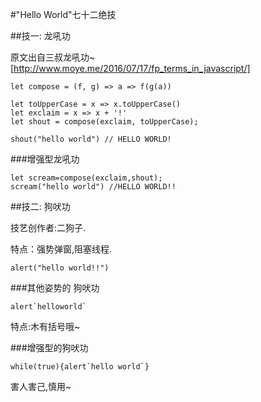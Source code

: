 #"Hello World"七十二绝技

##技一: 龙吼功

原文出自三叔龙吼功~ [http://www.moye.me/2016/07/17/fp_terms_in_javascript/]
```
let compose = (f, g) => a => f(g(a))
 
let toUpperCase = x => x.toUpperCase()
let exclaim = x => x + '!'
let shout = compose(exclaim, toUpperCase);
 
shout("hello world") // HELLO WORLD!

```
###增强型龙吼功
```
let scream=compose(exclaim,shout);
scream("hello world") //HELLO WORLD!!
```

##技二: 狗吠功

技艺创作者:二狗子. 

特点：强势弹窗,阻塞线程.
```
alert("hello world!!")

```
###其他姿势的 狗吠功
```
alert`helloworld`
```
特点:木有括号哦~

###增强型的狗吠功
```
while(true){alert`hello world`}
```
害人害己,慎用~
